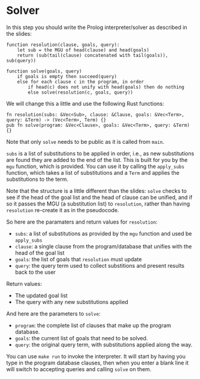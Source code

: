 Solver
======

In this step you should write the Prolog interpreter/solver as
described in the slides:

    function resolution(clause, goals, query):
        let sub = the MGU of head(clause) and head(goals)
        return (sub(tail(clause) concatenated with tail(goals)), sub(query))

    function solve(goals, query)
        if goals is empty then succeed(query)
        else for each clause c in the program, in order
            if head(c) does not unify with head(goals) then do nothing
            else solve(resolution(c, goals, query))

We will change this a little and use the following Rust functions:


    fn resolution(subs: &Vec<Sub>, clause: &Clause, goals: &Vec<Term>, query: &Term) -> (Vec<Term>, Term) {}
    pub fn solve(program: &Vec<Clause>, goals: &Vec<Term>, query: &Term) {}

Note that only `solve` needs to be public as it is called from
`main`.

`subs` is a list of substitutions to be applied in order, i.e., as
new substitutions are found they are added to the end of the list.
This is built for you by the `mgu` function, which is provided. You
can use it by calling the `apply_subs` function, which takes a list
of substitutions and a `Term` and applies the substitutions to the
term.

Note that the structure is a little different than the slides:
`solve` checks to see if the head of the goal list and the head of
clause can be unified, and if so it passes the MGU (a substitution
list) to `resolution`, rather than having `resolution` re-create it
as in the pseudocode.

So here are the paramaters and return values for `resolution`:

*   `subs`: a list of substitutions as provided by the `mgu`
    function and used be `apply_subs`
*   `clause`: a single clause from the program/database that unifies
    with the head of the goal list
*   `goals`: the list of goals that `resolution` must update
*   `query`: the query term used to collect substitions and present
    results back to the user

Return values:

*   The updated goal list
*   The query with any new substitutions applied

And here are the parameters to `solve`:

*   `program`: the complete list of clauses that make up the
    program database.
*   `goals`: the current list of goals that need to be solved.
*   `query`: the original query term, with substitutions applied
    along the way.

You can use `make run` to invoke the interpreter. It will start by
having you type in the program database clauses, then when you enter
a blank line it will switch to accepting queries and calling `solve`
on them.
